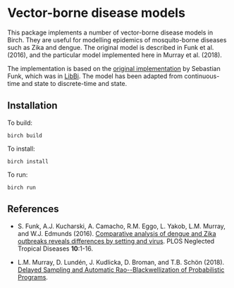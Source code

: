 # Vector-borne disease models

This package implements a number of vector-borne disease models in Birch. They are useful for modelling epidemics of mosquito-borne diseases such as Zika and dengue. The original model is described in Funk et al. (2016), and the particular model implemented here in Murray et al. (2018).

The implementation is based on the [original implementation](https://github.com/sbfnk/vbd) by Sebastian Funk, which was in [LibBi](http://www.libbi.org). The model has been adapted from continuous-time and state to discrete-time and state.


## Installation

To build:

    birch build
    
To install:

    birch install

To run:

    birch run


## References

  * S. Funk, A.J. Kucharski, A. Camacho, R.M. Eggo, L. Yakob, L.M. Murray, and W.J. Edmunds (2016). [Comparative analysis of dengue and Zika outbreaks reveals differences by setting and virus](http://dx.doi.org/10.1101/043265). PLOS Neglected Tropical Diseases **10**:1-16.

  * L.M. Murray, D. Lundén, J. Kudlicka, D. Broman, and T.B. Schön (2018). [Delayed Sampling and Automatic Rao--Blackwellization of Probabilistic Programs](https://arxiv.org/abs/1708.07787).
